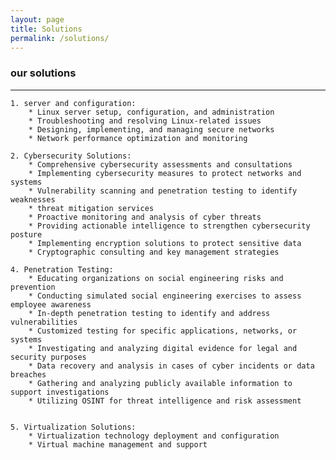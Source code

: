 ```yaml
---
layout: page
title: Solutions
permalink: /solutions/
---
```

### our solutions ###
---
   
    1. server and configuration: 
        * Linux server setup, configuration, and administration
        * Troubleshooting and resolving Linux-related issues
        * Designing, implementing, and managing secure networks
        * Network performance optimization and monitoring

    2. Cybersecurity Solutions:
        * Comprehensive cybersecurity assessments and consultations
        * Implementing cybersecurity measures to protect networks and systems
        * Vulnerability scanning and penetration testing to identify weaknesses
        * threat mitigation services
        * Proactive monitoring and analysis of cyber threats
        * Providing actionable intelligence to strengthen cybersecurity posture
        * Implementing encryption solutions to protect sensitive data
        * Cryptographic consulting and key management strategies
          
    4. Penetration Testing:
        * Educating organizations on social engineering risks and prevention
        * Conducting simulated social engineering exercises to assess employee awareness
        * In-depth penetration testing to identify and address vulnerabilities
        * Customized testing for specific applications, networks, or systems
        * Investigating and analyzing digital evidence for legal and security purposes
        * Data recovery and analysis in cases of cyber incidents or data breaches
        * Gathering and analyzing publicly available information to support investigations
        * Utilizing OSINT for threat intelligence and risk assessment
  
        
    5. Virtualization Solutions:
        * Virtualization technology deployment and configuration
        * Virtual machine management and support
  
